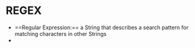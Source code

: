 # REGEX
- ==Regular Expression:== a String that describes a search pattern for matching characters in other Strings
- 